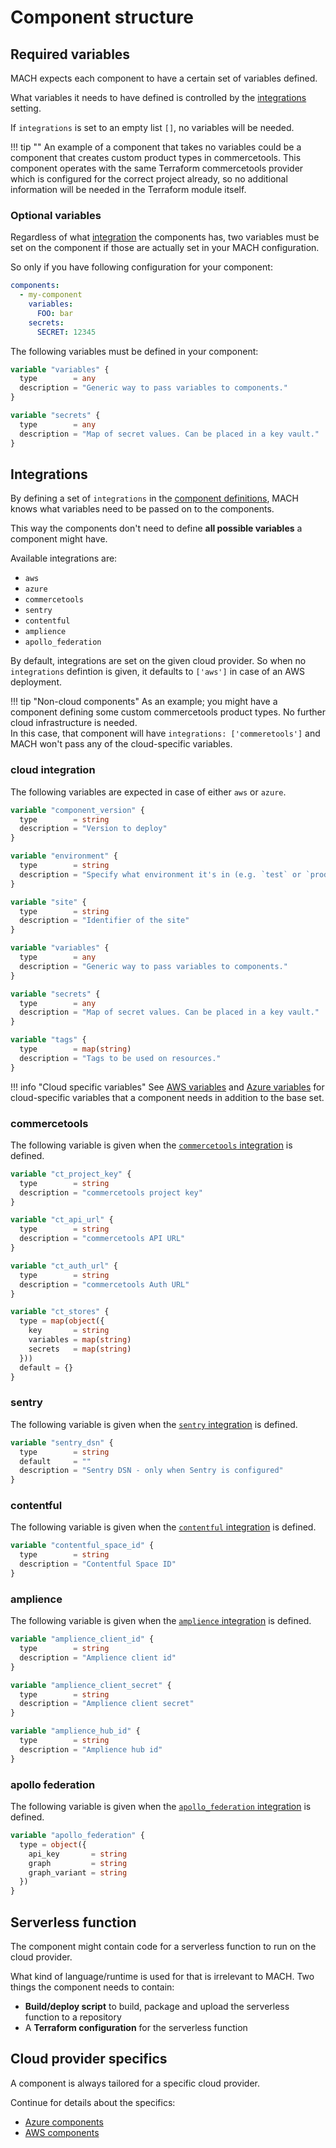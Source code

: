 # Component structure

## Required variables

MACH expects each component to have a certain set of variables defined.

What variables it needs to have defined is controlled by the [integrations](../syntax/components.md) setting.

If `integrations` is set to an empty list `[]`, no variables will be needed.

!!! tip ""
    An example of a component that takes no variables could be a component that
    creates custom product types in commercetools. This component operates with
    the same Terraform commercetools provider which is configured for the
    correct project already, so no additional information will be needed in the
    Terraform module itself.


### Optional variables

Regardless of what [integration](#integrations) the components has, two
variables must be set on the component if those are actually set in your MACH
configuration.

So only if you have following configuration for your component:

```yaml
components:
  - my-component
    variables:
      FOO: bar
    secrets:
      SECRET: 12345
```

The following variables must be defined in your component:

```terraform
variable "variables" {
  type        = any
  description = "Generic way to pass variables to components."
}

variable "secrets" {
  type        = any
  description = "Map of secret values. Can be placed in a key vault."
}
```

## Integrations

By defining a set of `integrations` in the
[component definitions](../syntax/components.md), MACH knows what variables need
to be passed on to the components.

This way the components don't need to define **all possible variables** a
component might have.

Available integrations are:

- `aws`
- `azure`
- `commercetools`
- `sentry`
- `contentful`
- `amplience`
- `apollo_federation`

By default, integrations are set on the given cloud provider. So when no
`integrations` defintion is given, it defaults to `['aws']` in case of an AWS
deployment.

!!! tip "Non-cloud components"
    As an example; you might have a component defining some custom commercetools
    product types. No further cloud infrastructure is needed.<br>
    In this case, that component will have `integrations: ['commeretools']` and
    MACH won't pass any of the cloud-specific variables.

### cloud integration

The following variables are expected in case of either `aws` or `azure`.

```terraform
variable "component_version" {
  type        = string
  description = "Version to deploy"
}

variable "environment" {
  type        = string
  description = "Specify what environment it's in (e.g. `test` or `production`)"
}

variable "site" {
  type        = string
  description = "Identifier of the site"
}

variable "variables" {
  type        = any
  description = "Generic way to pass variables to components."
}

variable "secrets" {
  type        = any
  description = "Map of secret values. Can be placed in a key vault."
}

variable "tags" {
  type        = map(string)
  description = "Tags to be used on resources."
}
```

!!! info "Cloud specific variables"
      See [AWS variables](./aws.md#terraform-variables) and
      [Azure variables](./azure.md#terraform-variables) for cloud-specific
      variables that a component needs in addition to the base set.


### commercetools

The following variable is given when the [`commercetools` integration](../../topics/integrations/commercetools.md) is defined.

```terraform
variable "ct_project_key" {
  type        = string
  description = "commercetools project key"
}

variable "ct_api_url" {
  type        = string
  description = "commercetools API URL"
}

variable "ct_auth_url" {
  type        = string
  description = "commercetools Auth URL"
}

variable "ct_stores" {
  type = map(object({
    key       = string
    variables = map(string)
    secrets   = map(string)
  }))
  default = {}
}
```

### sentry

The following variable is given when the [`sentry` integration](../../topics/integrations/sentry.md) is defined.

```terraform
variable "sentry_dsn" {
  type        = string
  default     = ""
  description = "Sentry DSN - only when Sentry is configured"
}
```

### contentful

The following variable is given when the [`contentful` integration](../../topics/integrations/contentful.md) is defined.

```terraform
variable "contentful_space_id" {
  type        = string
  description = "Contentful Space ID"
}
```

### amplience

The following variable is given when the [`amplience` integration](../../topics/integrations/amplience.md) is defined.

```terraform
variable "amplience_client_id" {
  type        = string
  description = "Amplience client id"
}

variable "amplience_client_secret" {
  type        = string
  description = "Amplience client secret"
}

variable "amplience_hub_id" {
  type        = string
  description = "Amplience hub id"
}
```

### apollo federation

The following variable is given when the [`apollo_federation` integration](../../topics/integrations/apollo_federation.md) is defined.

```terraform
variable "apollo_federation" {
  type = object({
    api_key       = string
    graph         = string
    graph_variant = string
  })
}
```

## Serverless function

The component might contain code for a serverless function to run on the cloud
provider.

What kind of language/runtime is used for that is irrelevant to MACH. Two things
the component needs to contain:

- **Build/deploy script** to build, package and upload the serverless function
  to a repository
- A **Terraform configuration** for the serverless function

## Cloud provider specifics

A component is always tailored for a specific cloud provider.

Continue for details about the specifics:

- [Azure components](./azure.md)
- [AWS components](./aws.md)
